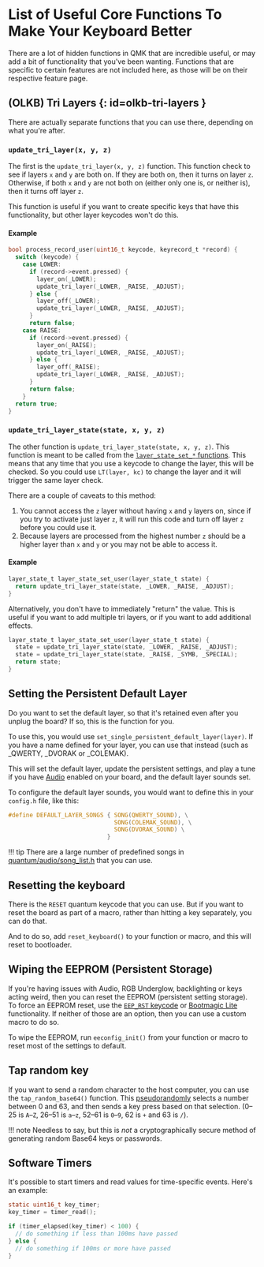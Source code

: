 # List of Useful Core Functions To Make Your Keyboard Better

There are a lot of hidden functions in QMK that are incredible useful, or may add a bit of functionality that you've been wanting.  Functions that are specific to certain features are not included here, as those will be on their respective feature page.

## (OLKB) Tri Layers {: id=olkb-tri-layers }

There are actually separate functions that you can use there, depending on what you're after.

### `update_tri_layer(x, y, z)`

The first is the `update_tri_layer(x, y, z)` function.   This function check to see if layers `x` and `y` are both on. If they are both on, then it turns on layer `z`.  Otherwise, if both `x` and `y` are not both on (either only one is, or neither is), then it turns off layer `z`.

This function is useful if you want to create specific keys that have this functionality, but other layer keycodes won't do this.

#### Example

```c
bool process_record_user(uint16_t keycode, keyrecord_t *record) {
  switch (keycode) {
    case LOWER:
      if (record->event.pressed) {
        layer_on(_LOWER);
        update_tri_layer(_LOWER, _RAISE, _ADJUST);
      } else {
        layer_off(_LOWER);
        update_tri_layer(_LOWER, _RAISE, _ADJUST);
      }
      return false;
    case RAISE:
      if (record->event.pressed) {
        layer_on(_RAISE);
        update_tri_layer(_LOWER, _RAISE, _ADJUST);
      } else {
        layer_off(_RAISE);
        update_tri_layer(_LOWER, _RAISE, _ADJUST);
      }
      return false;
    }
  return true;
}
```

### `update_tri_layer_state(state, x, y, z)`
The other function is `update_tri_layer_state(state, x, y, z)`.  This function is meant to be called from the [`layer_state_set_*` functions](custom_quantum_functions.md#layer-change-code).  This means that any time that you use a keycode to change the layer, this will be checked.  So you could use `LT(layer, kc)` to change the layer and it will trigger the same layer check.

There are a couple of caveats to this method:
1. You cannot access the `z` layer without having `x` and `y` layers on, since if you try to activate just layer `z`, it will run this code and turn off layer `z` before you could use it.
2. Because layers are processed from the highest number `z` should be a higher layer than `x` and `y` or you may not be able to access it.

#### Example

```c
layer_state_t layer_state_set_user(layer_state_t state) {
  return update_tri_layer_state(state, _LOWER, _RAISE, _ADJUST);
}
```

Alternatively, you don't have to immediately "return" the value.  This is useful if you want to add multiple tri layers, or if you want to add additional effects.

```c
layer_state_t layer_state_set_user(layer_state_t state) {
  state = update_tri_layer_state(state, _LOWER, _RAISE, _ADJUST);
  state = update_tri_layer_state(state, _RAISE, _SYMB, _SPECIAL);
  return state;
}
```

## Setting the Persistent Default Layer

Do you want to set the default layer, so that it's retained even after you unplug the board?  If so, this is the function for you.

To use this, you would use `set_single_persistent_default_layer(layer)`.  If you have a name defined for your layer, you can use that instead (such as _QWERTY, _DVORAK or _COLEMAK).

This will set the default layer, update the persistent settings, and play a tune if you have [Audio](feature_audio.md) enabled on your board, and the default layer sounds set.

To configure the default layer sounds, you would want to define this in your `config.h` file, like this:

```c
#define DEFAULT_LAYER_SONGS { SONG(QWERTY_SOUND), \
                              SONG(COLEMAK_SOUND), \
                              SONG(DVORAK_SOUND) \
                            }
```


!!! tip
    There are a large number of predefined songs in [quantum/audio/song_list.h](https://github.com/qmk/qmk_firmware/blob/master/quantum/audio/song_list.h) that you can use.

## Resetting the keyboard

There is the `RESET` quantum keycode that you can use. But if you want to reset the board as part of a macro, rather than hitting a key separately, you can do that.

And to do so, add `reset_keyboard()` to your function or macro, and this will reset to bootloader.

## Wiping the EEPROM (Persistent Storage)

If you're having issues with Audio, RGB Underglow, backlighting or keys acting weird, then you can reset the EEPROM (persistent setting storage). To force an EEPROM reset, use the [`EEP_RST` keycode](quantum_keycodes.md) or [Bootmagic Lite](feature_bootmagic.md) functionality. If neither of those are an option, then you can use a custom macro to do so.

To wipe the EEPROM, run `eeconfig_init()` from your function or macro to reset most of the settings to default.

## Tap random key

If you want to send a random character to the host computer, you can use the `tap_random_base64()` function. This [pseudorandomly](https://en.wikipedia.org/wiki/Pseudorandom_number_generator) selects a number between 0 and 63, and then sends a key press based on that selection. (0–25 is `A`–`Z`, 26–51 is `a`–`z`, 52–61 is `0`–`9`, 62 is `+` and 63 is `/`).

!!! note 
    Needless to say, but this is _not_ a cryptographically secure method of generating random Base64 keys or passwords.

## Software Timers

It's possible to start timers and read values for time-specific events. Here's an example:

```c
static uint16_t key_timer;
key_timer = timer_read();

if (timer_elapsed(key_timer) < 100) {
  // do something if less than 100ms have passed
} else {
  // do something if 100ms or more have passed
}
```
